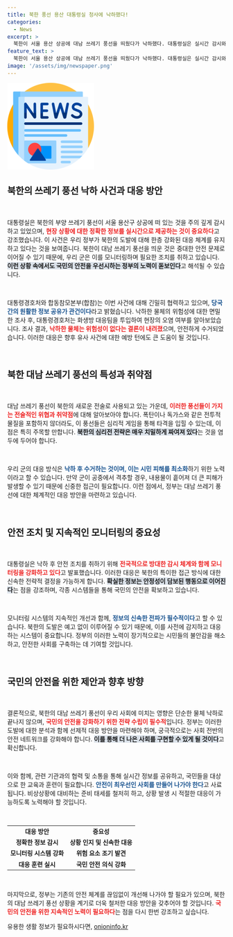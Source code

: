 ```yaml
---
title: 북한 풍선 용산 대통령실 청사에 낙하했다!
categories:
  - News
excerpt: >
  북한이 서울 용산 상공에 대남 쓰레기 풍선을 띄웠다가 낙하했다. 대통령실은 실시간 감시와 안전 조치로 침착하게 대응했으며, 물체의 위험성은 없는 것으로 확인됐다.
feature_text: >
  북한이 서울 용산 상공에 대남 쓰레기 풍선을 띄웠다가 낙하했다. 대통령실은 실시간 감시와 안전 조치로 침착하게 대응했으며, 물체의 위험성은 없는 것으로 확인됐다.
image: '/assets/img/newspaper.png'
---
```


<p><img src="/assets/img/newspaper.png" alt="kimp 속보" /></p>

<h2 data-ke-size="size26">북한의 쓰레기 풍선 낙하 사건과 대응 방안</h2>

<p data-ke-size="size16">&nbsp;</p>

<p>대통령실은 북한의 부양 쓰레기 풍선이 서울 용산구 상공에 떠 있는 것을 주의 깊게 감시하고 있었으며, <b><span style="color: #ee2323;">현장 상황에 대한 정확한 정보를 실시간으로 제공하는 것이 중요하다</span></b>고 강조했습니다. 이 사건은 우리 정부가 북한의 도발에 대해 한층 강화된 대응 체계를 유지하고 있다는 것을 보여줍니다. 북한이 대남 쓰레기 풍선을 띄운 것은 중대한 안전 문제로 이어질 수 있기 때문에, 우리 군은 이를 모니터링하며 필요한 조치를 취하고 있습니다. <b><span style="background-color: #21538527;">이런 상황 속에서도 국민의 안전을 우선시하는 정부의 노력이 돋보인다</span></b>고 해석될 수 있습니다.</p>

<p><br /></p>

<p>대통령경호처와 합동참모본부(합참)는 이번 사건에 대해 긴밀히 협력하고 있으며, <b><span style="color: #1a5490;">당국 간의 원활한 정보 공유가 관건이다</span></b>라고 밝혔습니다. 낙하한 물체의 위험성에 대한 면밀한 조사 후, 대통령경호처는 화생방 대응팀을 투입하여 현장의 오염 여부를 알아보았습니다. 조사 결과, <b><span style="color: #ee2323;">낙하한 물체는 위험성이 없다는 결론이 내려졌</span></b>으며, 안전하게 수거되었습니다. 이러한 대응은 향후 유사 사건에 대한 예방 턴에도 큰 도움이 될 것입니다.</p>

<p data-ke-size="size16">&nbsp;</p>

<h2 data-ke-size="size26">북한 대남 쓰레기 풍선의 특성과 취약점</h2>

<p data-ke-size="size16">&nbsp;</p>

<p>대남 쓰레기 풍선이 북한의 새로운 전술로 사용되고 있는 가운데, <b><span style="color: #ee2323;">이러한 풍선들이 가지는 전술적인 위협과 취약점</span></b>에 대해 알아보아야 합니다. 폭탄이나 독가스와 같은 전투적 물질을 포함하지 않더라도, 이 풍선들은 심리적 게임을 통해 타격을 입힐 수 있는데, 이 점은 특히 주목할 만합니다. <b><span style="background-color: #21538527;">북한의 심리전 전략은 매우 치밀하게 짜여져 있다</span></b>는 것을 염두에 두어야 합니다.</p>

<p><br /></p>

<p>우리 군의 대응 방식은 <b><span style="color: #1a5490;">낙하 후 수거하는 것이며, 이는 시민 피해를 최소화</span></b>하기 위한 노력이라고 할 수 있습니다. 만약 군이 공중에서 격추할 경우, 내용물이 흩어져 더 큰 피해가 발생할 수 있기 때문에 신중한 접근이 필요합니다. 이런 점에서, 정부는 대남 쓰레기 풍선에 대한 체계적인 대응 방안을 마련하고 있습니다.</p>

<p data-ke-size="size16">&nbsp;</p>

<h2 data-ke-size="size26">안전 조치 및 지속적인 모니터링의 중요성</h2>

<p data-ke-size="size16">&nbsp;</p>

<p>대통령실은 낙하 후 안전 조치를 취하기 위해 <b><span style="color: #ee2323;">전국적으로 방대한 감시 체계와 함께 모니터링을 강화하고 있다</span></b>고 발표했습니다. 이러한 대응은 북한의 특이한 접근 방식에 대한 신속한 전략적 결정을 가능하게 합니다. <b><span style="background-color: #21538527;">확실한 정보는 안정성이 담보된 행동으로 이어진다</span></b>는 점을 강조하며, 각종 시스템들을 통해 국민의 안전을 확보하고 있습니다.</p>

<p><br /></p>

<p>모니터링 시스템의 지속적인 개선과 함께, <b><span style="color: #1a5490;">정보의 신속한 전파가 필수적이다</span></b>고 할 수 있습니다. 북한의 도발은 예고 없이 이루어질 수 있기 때문에, 이를 사전에 감지하고 대응하는 시스템이 중요합니다. 정부의 이러한 노력이 장기적으로는 시민들의 불안감을 해소하고, 안전한 사회를 구축하는 데 기여할 것입니다.</p>

<p data-ke-size="size16">&nbsp;</p>

<h2 data-ke-size="size26">국민의 안전을 위한 제안과 향후 방향</h2>

<p data-ke-size="size16">&nbsp;</p>

<p>결론적으로, 북한의 대남 쓰레기 풍선이 우리 사회에 미치는 영향은 단순한 물체 낙하로 끝나지 않으며, <b><span style="color: #ee2323;">국민의 안전을 강화하기 위한 전략 수립이 필수적</span></b>입니다. 정부는 이러한 도발에 대한 분석과 함께 선제적 대응 방안을 마련해야 하며, 궁극적으로는 사회 전반의 안전 네트워크를 강화해야 합니다. <b><span style="background-color: #21538527;">이를 통해 더 나은 사회를 구현할 수 있게 될 것이다</span></b>고 확신합니다.</p>

<p><br /></p>

<p>이와 함께, 관련 기관과의 협력 및 소통을 통해 실시간 정보를 공유하고, 국민들을 대상으로 한 교육과 훈련이 필요합니다. <b><span style="color: #1a5490;">안전이 최우선인 사회를 만들어 나가야 한다</span></b>고 사료됩니다. 비상상황에 대비하는 준비 태세를 철저히 하고, 상황 발생 시 적절한 대응이 가능하도록 노력해야 할 것입니다. </p>

<p data-ke-size="size16">&nbsp;</p>

<table style="width:100%; border-collapse: collapse;">
<tr>
<td style="text-align: center; height: 17px;"><b>대응 방안</b></td>
<td style="text-align: center; height: 17px;"><b>중요성</b></td>
</tr>
<tr>
<td style="text-align: center; height: 17px;"><b>정확한 정보 감시</b></td>
<td style="text-align: center; height: 17px;"><b>상황 인지 및 신속한 대응</b></td>
</tr>
<tr>
<td style="text-align: center; height: 17px;"><b>모니터링 시스템 강화</b></td>
<td style="text-align: center; height: 17px;"><b>위험 요소 조기 발견</b></td>
</tr>
<tr>
<td style="text-align: center; height: 17px;"><b>대응 훈련 실시</b></td>
<td style="text-align: center; height: 17px;"><b>국민 안전 의식 강화</b></td>
</tr>
</table>

<p data-ke-size="size16">&nbsp;</p>

<p>마지막으로, 정부는 기존의 안전 체계를 끊임없이 개선해 나가야 할 필요가 있으며, 북한의 대남 쓰레기 풍선 상황을 계기로 더욱 철저한 대응 방안을 갖추어야 할 것입니다. <b><span style="color: #ee2323;">국민의 안전을 위한 지속적인 노력이 필요하다</span></b>는 점을 다시 한번 강조하고 싶습니다.</p>
유용한 생활 정보가 필요하시다면, <a href="https://onioninfo.kr" rel="dofollow">onioninfo.kr</a>


